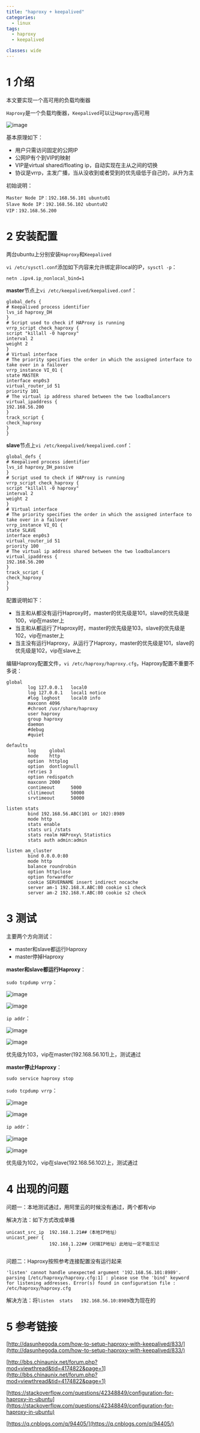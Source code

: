 ```yaml
---
title: "haproxy + keepalived"
categories:
  - linux
tags:
  - haproxy
  - keepalived

classes: wide
---
```


# 1 介绍

本文要实现一个高可用的负载均衡器

`Haproxy`是一个负载均衡器，`Keepalived`可以让`Haproxy`高可用


![image](http://pic.yupoo.com/840486874/HBmemrMh/medish.jpg)

基本原理如下：
- 用户只需访问固定的公网IP
- 公网IP有个到VIP的映射
- VIP是virtual shared/floating ip，自动实现在主从之间的切换
- 协议是vrrp，主发广播，当从没收到或者受到的优先级低于自己的，从升为主

初始说明：

```
Master Node IP：192.168.56.101 ubuntu01
Slave Node IP：192.168.56.102 ubuntu02
VIP：192.168.56.200
```
# 2 安装配置

两台ubuntu上分别安装`Haproxy`和`Keepalived`

`vi /etc/sysctl.conf`添加如下内容来允许绑定非local的IP，`sysctl -p`：

```
netn .ipv4.ip_nonlocal_bind=1
```
**master**节点上`vi /etc/keepalived/keepalived.conf`：
```
global_defs {
# Keepalived process identifier
lvs_id haproxy_DH
}
# Script used to check if HAProxy is running
vrrp_script check_haproxy {
script "killall -0 haproxy"
interval 2
weight 2
}
# Virtual interface
# The priority specifies the order in which the assigned interface to take over in a failover
vrrp_instance VI_01 {
state MASTER
interface enp0s3
virtual_router_id 51
priority 101
# The virtual ip address shared between the two loadbalancers
virtual_ipaddress {
192.168.56.200
}
track_script {
check_haproxy
}
}
```

**slave**节点上`vi /etc/keepalived/keepalived.conf`：
```
global_defs {
# Keepalived process identifier
lvs_id haproxy_DH_passive
}
# Script used to check if HAProxy is running
vrrp_script check_haproxy {
script "killall -0 haproxy"
interval 2
weight 2
}
# Virtual interface
# The priority specifies the order in which the assigned interface to take over in a failover
vrrp_instance VI_01 {
state SLAVE
interface enp0s3
virtual_router_id 51
priority 100
# The virtual ip address shared between the two loadbalancers
virtual_ipaddress {
192.168.56.200
}
track_script {
check_haproxy
}
}
```
配置说明如下：
- 当主和从都没有运行Haproxy时，master的优先级是101，slave的优先级是100，vip在master上
- 当主和从都运行了Haproxy时，master的优先级是103，slave的优先级是102，vip在master上
- 当主没有运行Haproxy，从运行了Haproxy，master的优先级是101，slave的优先级是102，vip在slave上

编辑Haproxy配置文件，`vi /etc/haproxy/haproxy.cfg`，Haproxy配置不重要不多说：
```
global
        log 127.0.0.1   local0
        log 127.0.0.1   local1 notice
        #log loghost    local0 info
        maxconn 4096
        #chroot /usr/share/haproxy
        user haproxy
        group haproxy
        daemon
        #debug
        #quiet

defaults
        log     global
        mode    http
        option  httplog
        option  dontlognull
        retries 3
        option redispatch
        maxconn 2000
        contimeout      5000
        clitimeout      50000
        srvtimeout      50000

listen stats 
        bind 192.168.56.ABC(101 or 102):8989
        mode http
        stats enable
        stats uri /stats
        stats realm HAProxy\ Statistics
        stats auth admin:admin

listen am_cluster 
        bind 0.0.0.0:80
        mode http
        balance roundrobin
        option httpclose
        option forwardfor
        cookie SERVERNAME insert indirect nocache
        server am-1 192.168.X.ABC:80 cookie s1 check
        server am-2 192.168.Y.ABC:80 cookie s2 check
```

# 3 测试

主要两个方向测试：
- master和slave都运行Haproxy
- master停掉Haproxy

**master和slave都运行Haproxy**：

`sudo tcpdump vrrp`：

![image](http://pic.yupoo.com/840486874/HBne7SNF/medish.jpg)

![image](http://pic.yupoo.com/840486874/HBnesW2w/medish.jpg)

`ip addr`：

![image](http://pic.yupoo.com/840486874/HBneYly0/medish.jpg)

![image](http://pic.yupoo.com/840486874/HBneYqb7/medish.jpg)

优先级为103，vip在master(192.168.56.101)上，测试通过

**master停止Haproxy**：

`sudo service haproxy stop`

`sudo tcpdump vrrp`：

![image](http://pic.yupoo.com/840486874/HBnh59gt/medish.jpg)

![image](http://pic.yupoo.com/840486874/HBnh5dj9/medish.jpg)

`ip addr`：

![image](http://pic.yupoo.com/840486874/HBnhjvgB/medish.jpg)

![image](http://pic.yupoo.com/840486874/HBnhjzpA/medish.jpg)

优先级为102，vip在slave(192.168.56.102)上，测试通过

# 4 出现的问题

问题一：本地测试通过，用阿里云的时候没有通过，两个都有vip

解决方法：如下方式改成单播
```
unicast_src_ip  192.168.1.21##（本地IP地址）
unicast_peer {
                192.168.1.22##（对端IP地址）此地址一定不能忘记
                       }
```

问题二：Haproxy按照参考连接配置没有运行起来
```
'listen' cannot handle unexpected argument '192.168.56.101:8989'. parsing [/etc/haproxy/haproxy.cfg:1] : please use the 'bind' keyword for listening addresses. Error(s) found in configuration file : /etc/haproxy/haproxy.cfg
```
解决方法：将`listen  stats   192.168.56.10:8989`改为现在的

# 5 参考链接

[http://dasunhegoda.com/how-to-setup-haproxy-with-keepalived/833/](http://dasunhegoda.com/how-to-setup-haproxy-with-keepalived/833/)

[http://bbs.chinaunix.net/forum.php?mod=viewthread&tid=4174822&page=1](http://bbs.chinaunix.net/forum.php?mod=viewthread&tid=4174822&page=1)

[https://stackoverflow.com/questions/42348849/configuration-for-haproxy-in-ubuntu](https://stackoverflow.com/questions/42348849/configuration-for-haproxy-in-ubuntu)

[https://q.cnblogs.com/q/94405/](https://q.cnblogs.com/q/94405/)
